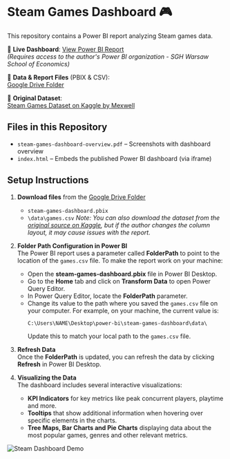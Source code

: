 # Steam Games Dashboard 🎮

This repository contains a Power BI report analyzing Steam games data.

🔗 **Live Dashboard**: [View Power BI Report](https://mateuszmachowina.github.io/power-bi/)  
_(Requires access to the author's Power BI organization - SGH Warsaw School of Economics)_

📁 **Data & Report Files** (PBIX & CSV):  
[Google Drive Folder](https://drive.google.com/drive/folders/1Smgei-yGqcSntVgs0tvGWv3of1qJM29V?usp=sharing)

📄 **Original Dataset**:  
[Steam Games Dataset on Kaggle by Mexwell](https://www.kaggle.com/datasets/mexwell/steamgames)

## Files in this Repository

- `steam-games-dashboard-overview.pdf` – Screenshots with dashboard overview
- `index.html` – Embeds the published Power BI dashboard (via iframe)

## Setup Instructions

1. **Download files** from the [Google Drive Folder](https://drive.google.com/drive/folders/1Smgei-yGqcSntVgs0tvGWv3of1qJM29V?usp=sharing)
   - `steam-games-dashboard.pbix`
   - `\data\games.csv`
   _Note: You can also download the dataset from the [original source on Kaggle](https://www.kaggle.com/datasets/mexwell/steamgames), but if the author changes the column layout, it may cause issues with the report._

2. **Folder Path Configuration in Power BI**  
   The Power BI report uses a parameter called **FolderPath** to point to the location of the `games.csv` file. To make the report work on your machine:
   
   - Open the **steam-games-dashboard.pbix** file in Power BI Desktop.
   - Go to the **Home** tab and click on **Transform Data** to open Power Query Editor.
   - In Power Query Editor, locate the **FolderPath** parameter.
   - Change its value to the path where you saved the `games.csv` file on your computer. For example, on your machine, the current value is:
     ```
     C:\Users\NAME\Desktop\power-bi\steam-games-dashboard\data\
     ```
     Update this to match your local path to the `games.csv` file.

3. **Refresh Data**  
   Once the **FolderPath** is updated, you can refresh the data by clicking **Refresh** in Power BI Desktop.

4. **Visualizing the Data**  
   The dashboard includes several interactive visualizations:
   - **KPI Indicators** for key metrics like peak concurrent players, playtime and more.
   - **Tooltips** that show additional information when hovering over specific elements in the charts.
   - **Tree Maps, Bar Charts and Pie Charts** displaying data about the most popular games, genres and other relevant metrics.

![Steam Dashboard Demo](assets/steam-games-dashboard-overview.gif)

